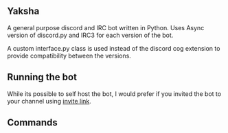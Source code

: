 ## Yaksha

A general purpose discord and IRC bot written in Python. Uses Async version of discord.py and IRC3 for each version of the bot. 

A custom interface.py class is used instead of the discord cog extension to provide compatibility between the versions. 

## Running the bot

While its possible to self host the bot, I would prefer if you invited the bot to your channel using [invite link](https://discordapp.com/oauth2/authorize?client_id=194156698150240257&scope=bot&permissions=0x00000c00).

## Commands



